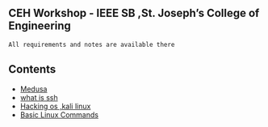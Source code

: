 
## CEH Workshop - IEEE SB ,St. Joseph’s College of Engineering

```
All requirements and notes are available there
```
## Contents

* [Medusa](https://github.com/blackhatsacademy/sjcetpalai/tree/main/note/medusa.md)
* [what is ssh](https://github.com/blackhatsacademy/sjcetpalai/tree/main/videos)
* [Hacking os ,kali linux](https://github.com/blackhatsacademy/sjcetpalai/tree/main/node/hacking-os-kali-lnux.md)
* [Basic Linux Commands](https://github.com/blackhatsacademy/sjcetpalai/tree/main/note/basic-linux-commands.md)
